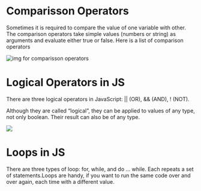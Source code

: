 # Comparisson Operators

Sometimes it is required to compare the value of one variable with other. The comparison operators take simple values (numbers or string) as arguments and evaluate either true or false. Here is a list of comparison operators

![img for comparisson operators](https://i.ytimg.com/vi/wFB-ywsNPwg/maxresdefault.jpg)

# Logical Operators in JS

There are three logical operators in JavaScript: || (OR), && (AND), ! (NOT).

Although they are called “logical”, they can be applied to values of any type, not only boolean. Their result can also be of any type.

![](https://www.miltonmarketing.com/wp-content/uploads/2018/04/javascriptcomparisonoperatorsimage041.jpg
)
	

# Loops in JS
There are three types of loop: for, while, and do ... while. Each repeats a set of statements.Loops are handy, if you want to run the same code over and over again, each time with a different value.
